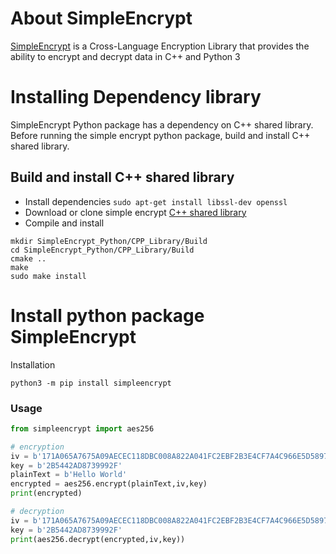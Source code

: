 # About SimpleEncrypt

[SimpleEncrypt](https://github.com/shreyasnayak/SimpleEncrypt) is a Cross-Language Encryption Library that provides the ability to encrypt and decrypt data in C++ and Python 3

# Installing Dependency library

SimpleEncrypt Python package has a dependency on C++ shared library. Before running the simple encrypt python package, build and install C++ shared library.

## Build and install C++ shared library

- Install dependencies `sudo apt-get install libssl-dev openssl`
- Download or clone simple encrypt [C++ shared library](https://github.com/shreyasnayak/SimpleEncrypt/tree/main/SimpleEncrypt_Python/CPP_Library)
- Compile and install

```
mkdir SimpleEncrypt_Python/CPP_Library/Build
cd SimpleEncrypt_Python/CPP_Library/Build
cmake ..
make
sudo make install
```

# Install python package SimpleEncrypt

Installation

```
python3 -m pip install simpleencrypt
```

### Usage

```python
from simpleencrypt import aes256

# encryption
iv = b'171A065A7675A09AECEC118DBC008A822A041FC2EBF2B3E4CF7A4C966E5D5897'
key = b'2B5442AD8739992F'
plainText = b'Hello World'
encrypted = aes256.encrypt(plainText,iv,key)
print(encrypted)

# decryption
iv = b'171A065A7675A09AECEC118DBC008A822A041FC2EBF2B3E4CF7A4C966E5D5897'
key = b'2B5442AD8739992F'
print(aes256.decrypt(encrypted,iv,key))
```

